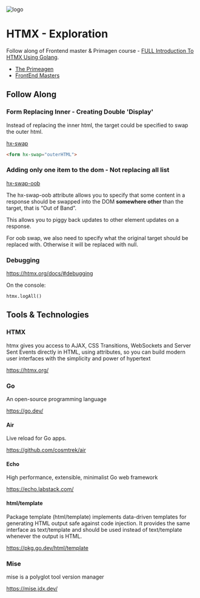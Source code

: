 ![logo](https://github.com/elpddev/exp-htmx/assets/17731302/32d82564-8bfd-4026-83f5-209abfa10844)

# HTMX - Exploration

Follow along of Frontend master & Primagen course - [FULL Introduction To HTMX Using Golang](https://youtu.be/x7v6SNIgJpE?si=_utehPM_u_phix4M).

* [The Primeagen](https://www.youtube.com/channel/UC8ENHE5xdFSwx71u3fDH5Xw)
* [FrontEnd Masters](https://frontendmasters.com/)

## Follow Along

### Form Replacing Inner - Creating Double 'Display'

Instead of replacing the inner html, the target could be specified to swap the outer html.

[hx-swap](ttps://htmx.org/attributes/hx-swap/)

```html
<form hx-swap="outerHTML">
```

### Adding only one item to the dom - Not replacing all list

[hx-swap-oob](https://htmx.org/attributes/hx-swap-oob/)

The hx-swap-oob attribute allows you to specify that some content in a response should be swapped into the DOM **somewhere other** than the target, that is “Out of Band”. 

This allows you to piggy back updates to other element updates on a response.

For oob swap, we also need to specify what the original target should be replaced with. Otherwise it will be replaced with null.

### Debugging

https://htmx.org/docs/#debugging

On the console:

```
htmx.logAll()
```

## Tools & Technologies

### HTMX

htmx gives you access to AJAX, CSS Transitions, WebSockets and Server Sent Events directly in HTML, using attributes, so you can build modern user interfaces with the simplicity and power of hypertext

https://htmx.org/

### Go

An open-source programming language

https://go.dev/

#### Air

Live reload for Go apps.

https://github.com/cosmtrek/air

#### Echo

High performance, extensible, minimalist Go web framework

https://echo.labstack.com/

#### html/template

Package template (html/template) implements data-driven templates for generating HTML output safe against code injection. It provides the same interface as text/template and should be used instead of text/template whenever the output is HTML.

https://pkg.go.dev/html/template

### Mise

mise is a polyglot tool version manager

https://mise.jdx.dev/
